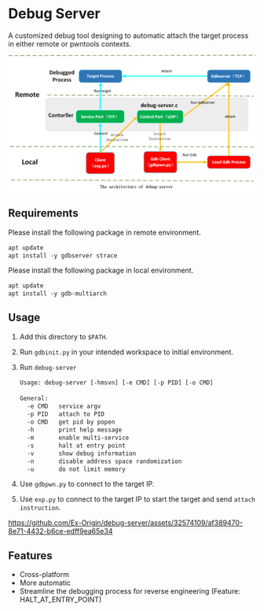 
# Debug Server

A customized debug tool designing to automatic attach the target process in either remote or pwntools contexts.

![Architecture](architecture.png)

## Requirements

Please install the following package in remote environment.

```shell
apt update
apt install -y gdbserver strace
```

Please install the following package in local environment.

```shell
apt update
apt install -y gdb-multiarch
```

## Usage

1. Add this directory to `$PATH`.
2. Run `gdbinit.py` in your intended workspace to initial environment.
3. Run `debug-server`

    ```shell
    Usage: debug-server [-hmsvn] [-e CMD] [-p PID] [-o CMD]

    General:
      -e CMD   service argv
      -p PID   attach to PID
      -o CMD   get pid by popen
      -h       print help message
      -m       enable multi-service
      -s       halt at entry point
      -v       show debug information
      -n       disable address space randomization
      -u       do not limit memory
    ```

4. Use `gdbpwn.py` to connect to the target IP.
5. Use `exp.py` to connect to the target IP to start the target and send `attach instruction`.

https://github.com/Ex-Origin/debug-server/assets/32574109/af389470-8e71-4432-b6ce-edff9ea65e34

## Features

* Cross-platform
* More automatic
* Streamline the debugging process for reverse engineering (Feature: HALT_AT_ENTRY_POINT)
